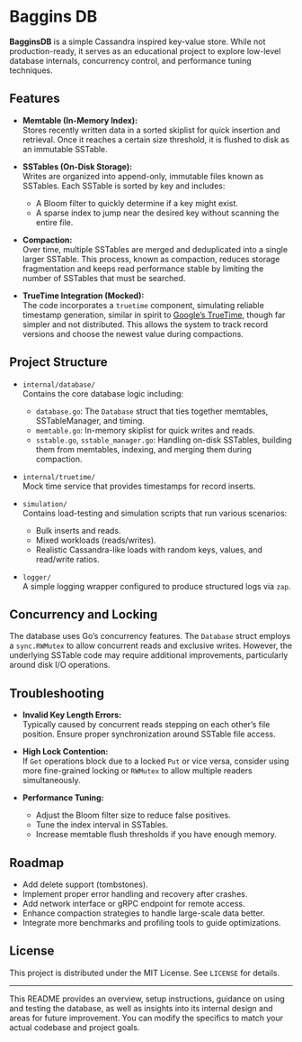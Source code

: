 # Baggins DB

**BagginsDB** is a simple Cassandra inspired key-value store. While not production-ready, it serves as an educational project to explore low-level database internals, concurrency control, and performance tuning techniques.

## Features

- **Memtable (In-Memory Index):**  
  Stores recently written data in a sorted skiplist for quick insertion and retrieval. Once it reaches a certain size threshold, it is flushed to disk as an immutable SSTable.

- **SSTables (On-Disk Storage):**  
  Writes are organized into append-only, immutable files known as SSTables. Each SSTable is sorted by key and includes:
  - A Bloom filter to quickly determine if a key might exist.
  - A sparse index to jump near the desired key without scanning the entire file.
- **Compaction:**  
  Over time, multiple SSTables are merged and deduplicated into a single larger SSTable. This process, known as compaction, reduces storage fragmentation and keeps read performance stable by limiting the number of SSTables that must be searched.

- **TrueTime Integration (Mocked):**  
  The code incorporates a `truetime` component, simulating reliable timestamp generation, similar in spirit to [Google’s TrueTime](https://cloud.google.com/spanner/docs/true-time), though far simpler and not distributed. This allows the system to track record versions and choose the newest value during compactions.

## Project Structure

- `internal/database/`  
  Contains the core database logic including:

  - `database.go`: The `Database` struct that ties together memtables, SSTableManager, and timing.
  - `memtable.go`: In-memory skiplist for quick writes and reads.
  - `sstable.go`, `sstable_manager.go`: Handling on-disk SSTables, building them from memtables, indexing, and merging them during compaction.

- `internal/truetime/`  
  Mock time service that provides timestamps for record inserts.

- `simulation/`  
  Contains load-testing and simulation scripts that run various scenarios:
  - Bulk inserts and reads.
  - Mixed workloads (reads/writes).
  - Realistic Cassandra-like loads with random keys, values, and read/write ratios.
- `logger/`  
  A simple logging wrapper configured to produce structured logs via `zap`.

## Concurrency and Locking

The database uses Go’s concurrency features. The `Database` struct employs a `sync.RWMutex` to allow concurrent reads and exclusive writes. However, the underlying SSTable code may require additional improvements, particularly around disk I/O operations.

## Troubleshooting

- **Invalid Key Length Errors:**  
  Typically caused by concurrent reads stepping on each other’s file position. Ensure proper synchronization around SSTable file access.

- **High Lock Contention:**  
  If `Get` operations block due to a locked `Put` or vice versa, consider using more fine-grained locking or `RWMutex` to allow multiple readers simultaneously.

- **Performance Tuning:**
  - Adjust the Bloom filter size to reduce false positives.
  - Tune the index interval in SSTables.
  - Increase memtable flush thresholds if you have enough memory.

## Roadmap

- Add delete support (tombstones).
- Implement proper error handling and recovery after crashes.
- Add network interface or gRPC endpoint for remote access.
- Enhance compaction strategies to handle large-scale data better.
- Integrate more benchmarks and profiling tools to guide optimizations.

## License

This project is distributed under the MIT License. See `LICENSE` for details.

---

This README provides an overview, setup instructions, guidance on using and testing the database, as well as insights into its internal design and areas for future improvement. You can modify the specifics to match your actual codebase and project goals.
